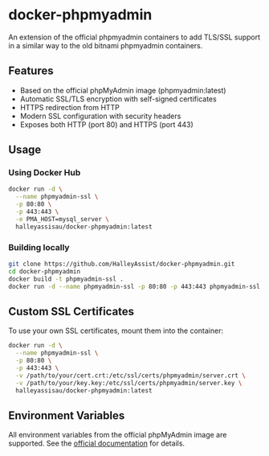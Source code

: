 # docker-phpmyadmin
An extension of the official phpmyadmin containers to add TLS/SSL support in a similar way to the old bitnami phpmyadmin containers.

## Features
- Based on the official phpMyAdmin image (phpmyadmin:latest)
- Automatic SSL/TLS encryption with self-signed certificates
- HTTPS redirection from HTTP
- Modern SSL configuration with security headers
- Exposes both HTTP (port 80) and HTTPS (port 443)

## Usage

### Using Docker Hub
```bash
docker run -d \
  --name phpmyadmin-ssl \
  -p 80:80 \
  -p 443:443 \
  -e PMA_HOST=mysql_server \
  halleyassisau/docker-phpmyadmin:latest
```

### Building locally
```bash
git clone https://github.com/HalleyAssist/docker-phpmyadmin.git
cd docker-phpmyadmin
docker build -t phpmyadmin-ssl .
docker run -d --name phpmyadmin-ssl -p 80:80 -p 443:443 phpmyadmin-ssl
```

## Custom SSL Certificates
To use your own SSL certificates, mount them into the container:
```bash
docker run -d \
  --name phpmyadmin-ssl \
  -p 80:80 \
  -p 443:443 \
  -v /path/to/your/cert.crt:/etc/ssl/certs/phpmyadmin/server.crt \
  -v /path/to/your/key.key:/etc/ssl/certs/phpmyadmin/server.key \
  halleyassisau/docker-phpmyadmin:latest
```

## Environment Variables
All environment variables from the official phpMyAdmin image are supported. See the [official documentation](https://hub.docker.com/_/phpmyadmin) for details.
